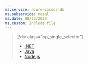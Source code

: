 ```yaml
---
ms.service: azure-cosmos-db
ms.subservice: nosql
ms.date: 08/23/2024
ms.custom: include file
---
```


> [!div class="op_single_selector"]
>
> * [.NET](../tutorial-dotnet-web-app.md)
> * [Java](../tutorial-java-web-app.md)
> * [Node.js](../tutorial-nodejs-web-app.md)
>
